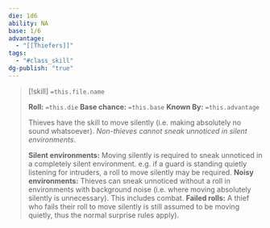 ```yaml
---
die: 1d6
ability: NA
base: 1/6
advantage:
  - "[[Thiefers]]"
tags:
  - "#class_skill"
dg-publish: "true"
---
```



> [!skill] `=this.file.name`
>  
>**Roll:** `=this.die`
>**Base chance:** `=this.base`
>**Known By:** `=this.advantage`
>
> Thieves have the skill to move silently (i.e. making absolutely no sound whatsoever). *Non-thieves cannot sneak unnoticed in silent environments*.
> 
> **Silent environments:** Moving silently is required to sneak unnoticed in a completely silent environment. e.g. if a guard is standing quietly listening for intruders, a roll to move silently may be required. 
> **Noisy environments:** Thieves can sneak unnoticed without a roll in environments with background noise (i.e. where moving absolutely silently is unnecessary). This includes combat. 
> **Failed rolls:** A thief who fails their roll to move silently is still assumed to be moving quietly, thus the normal surprise rules apply). 
